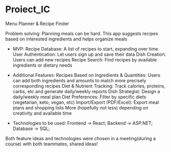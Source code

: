 # Proiect_IC

Menu Planner & Recipe Finder

Problem solving: Planning meals can be hard. This app suggests recipes based on interested ingredients and helps organize meals

+ MVP:
Recipe Database: A list of recipes to start, expanding over time
User Authentication: Let users sign up and save their data
Dish Creation: Users can add new recipes
Recipe Search: Find recipes by available ingredients or dietary needs

+ Additional Features:
Recipes Based on Ingredients & Quantities: Users can add both ingredients and amounts to match more precisely corresponding recipes
Diet & Nutrient Tracking: Track calories, proteins, carbs, etc and generate daily/weekly reports
Dish Strategist: Design a daily/weekly meal plan
Diet Preferences: Filter by specific diets (vegetarian, keto, vegan, etc)
Import/Export (PDF/Excel): Export meal plans and shopping lists
More (hopefully not less) depending on creativity and available time

+ Technologies to be used:
Frontend -> React;
Backend -> ASP.NET;
Database -> SQL;

Both feature ideas and technologies were chosen in a meeting(during a course) with both teammates, shared ideas!
